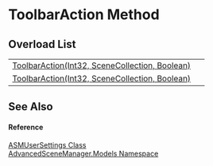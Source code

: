 # ToolbarAction Method


## Overload List
<table>
<tr>
<td><a href="M_AdvancedSceneManager_Models_ASMUserSettings_ToolbarAction.md">ToolbarAction(Int32, SceneCollection, Boolean)</a></td>
<td> </td></tr>
<tr>
<td><a href="M_AdvancedSceneManager_Models_ASMUserSettings_ToolbarAction_1.md">ToolbarAction(Int32, SceneCollection, Boolean)</a></td>
<td> </td></tr>
</table>

## See Also


#### Reference
<a href="T_AdvancedSceneManager_Models_ASMUserSettings.md">ASMUserSettings Class</a>  
<a href="N_AdvancedSceneManager_Models.md">AdvancedSceneManager.Models Namespace</a>  
